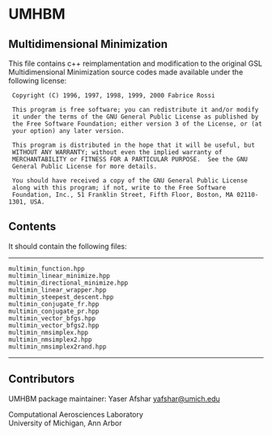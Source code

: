 # UMHBM

Multidimensional Minimization
------------

This file contains c++ reimplamentation and modification to the original 
GSL Multidimensional Minimization source codes made available under the following license:

~~~~~~~~~~~~~~~~~~~~~~~~~~~
 Copyright (C) 1996, 1997, 1998, 1999, 2000 Fabrice Rossi
 
 This program is free software; you can redistribute it and/or modify
 it under the terms of the GNU General Public License as published by
 the Free Software Foundation; either version 3 of the License, or (at
 your option) any later version.
 
 This program is distributed in the hope that it will be useful, but
 WITHOUT ANY WARRANTY; without even the implied warranty of
 MERCHANTABILITY or FITNESS FOR A PARTICULAR PURPOSE.  See the GNU
 General Public License for more details.
 
 You should have received a copy of the GNU General Public License
 along with this program; if not, write to the Free Software
 Foundation, Inc., 51 Franklin Street, Fifth Floor, Boston, MA 02110-1301, USA.
~~~~~~~~~~~~~~~~~~~~~~~~~~~

Contents
----------------

It should contain the following files:  

-----------------------------------
    multimin_function.hpp
    multimin_linear_minimize.hpp
    multimin_directional_minimize.hpp
    multimin_linear_wrapper.hpp
    multimin_steepest_descent.hpp
    multimin_conjugate_fr.hpp
    multimin_conjugate_pr.hpp
    multimin_vector_bfgs.hpp
    multimin_vector_bfgs2.hpp
    multimin_nmsimplex.hpp
    multimin_nmsimplex2.hpp
    multimin_nmsimplex2rand.hpp
-----------------------------------

Contributors
------------
UMHBM package maintainer: Yaser Afshar <yafshar@umich.edu>  

Computational Aerosciences Laboratory  
University of Michigan, Ann Arbor 